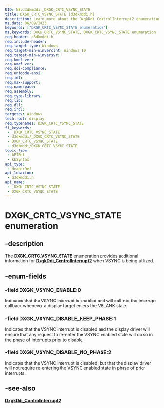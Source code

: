 ```yaml
---
UID: NE:d3dkmddi._DXGK_CRTC_VSYNC_STATE
title: DXGK_CRTC_VSYNC_STATE (d3dkmddi.h)
description: Learn more about the DxgkDdi_ControlInterrupt2 enumeration.
ms.date: 06/09/2023
keywords: ["DXGK_CRTC_VSYNC_STATE enumeration"]
ms.keywords: DXGK_CRTC_VSYNC_STATE, DXGK_CRTC_VSYNC_STATE enumeration [Display Devices], DXGK_INTERRUPT_ENABLE, DXGK_VSYNC_DISABLE_KEEP_PHASE, DXGK_VSYNC_DISABLE_NO_PHASE, _DXGK_CRTC_VSYNC_STATE, d3dkmddi/DXGK_CRTC_VSYNC_STATE, d3dkmddi/DXGK_INTERRUPT_ENABLE, d3dkmddi/DXGK_VSYNC_DISABLE_KEEP_PHASE, d3dkmddi/DXGK_VSYNC_DISABLE_NO_PHASE, display.dxgk_crtc_vsync_state
req.header: d3dkmddi.h
req.include-header: 
req.target-type: Windows
req.target-min-winverclnt: Windows 10
req.target-min-winversvr: 
req.kmdf-ver: 
req.umdf-ver: 
req.ddi-compliance: 
req.unicode-ansi: 
req.idl: 
req.max-support: 
req.namespace: 
req.assembly: 
req.type-library: 
req.lib: 
req.dll: 
req.irql: 
targetos: Windows
tech.root: display
req.typenames: DXGK_CRTC_VSYNC_STATE
f1_keywords:
 - _DXGK_CRTC_VSYNC_STATE
 - d3dkmddi/_DXGK_CRTC_VSYNC_STATE
 - DXGK_CRTC_VSYNC_STATE
 - d3dkmddi/DXGK_CRTC_VSYNC_STATE
topic_type:
 - APIRef
 - kbSyntax
api_type:
 - HeaderDef
api_location:
 - d3dkmddi.h
api_name:
 - _DXGK_CRTC_VSYNC_STATE
 - DXGK_CRTC_VSYNC_STATE
---
```


# DXGK_CRTC_VSYNC_STATE enumeration

## -description

The **DXGK_CRTC_VSYNC_STATE** enumeration provides additional information for [**DxgkDdi_ControlInterrupt2**](nc-d3dkmddi-dxgkddi_controlinterrupt2.md) when VSYNC is being utilized.

## -enum-fields

### -field DXGK_VSYNC_ENABLE:0

Indicates that the VSYNC interrupt is enabled and will call into the interrupt callback whenever a display target enters the VBLANK state.

### -field DXGK_VSYNC_DISABLE_KEEP_PHASE:1

Indicates that the VSYNC interrupt is disabled and the display driver will ensure that any request to re-enter the VSYNC enabled state will do so in the phase of interrupts prior to disable.

### -field DXGK_VSYNC_DISABLE_NO_PHASE:2

Indicates that the VSYNC interrupt is disabled, but that the display driver will not require re-entering the VSYNC enabled state in phase of prior interrupts.

## -see-also

[**DxgkDdi_ControlInterrupt2**](nc-d3dkmddi-dxgkddi_controlinterrupt2.md)
